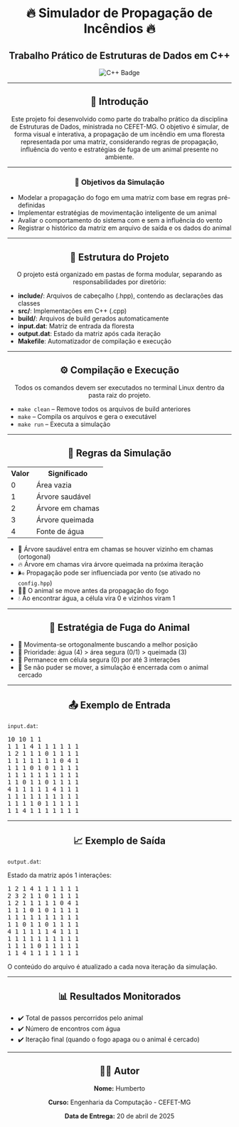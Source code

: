 <h1 align="center">🔥 Simulador de Propagação de Incêndios 🔥</h1>

<h2 align="center">Trabalho Prático de Estruturas de Dados em C++</h2>

<p align="center">
  <img src="https://img.shields.io/badge/C++-00599C?style=for-the-badge&logo=c%2B%2B&logoColor=white" alt="C++ Badge">
</p>

---

<h2 align="center">📘 Introdução</h2>

<p align="center">Este projeto foi desenvolvido como parte do trabalho prático da disciplina de Estruturas de Dados, ministrada no CEFET-MG. O objetivo é simular, de forma visual e interativa, a propagação de um incêndio em uma floresta representada por uma matriz, considerando regras de propagação, influência do vento e estratégias de fuga de um animal presente no ambiente.</p>

---

<h3 align="center">🎯 Objetivos da Simulação</h3>

<ul>
  <li> Modelar a propagação do fogo em uma matriz com base em regras pré-definidas</li>
  <li> Implementar estratégias de movimentação inteligente de um animal</li>
  <li> Avaliar o comportamento do sistema com e sem a influência do vento</li>
  <li> Registrar o histórico da matriz em arquivo de saída e os dados do animal</li>
</ul>

---

<h2 align="center">📁 Estrutura do Projeto</h2>

<p align="center">O projeto está organizado em pastas de forma modular, separando as responsabilidades por diretório:</p>

<ul>
  <li><strong>include/</strong>: Arquivos de cabeçalho (.hpp), contendo as declarações das classes</li>
  <li><strong>src/</strong>: Implementações em C++ (.cpp)</li>
  <li><strong>build/</strong>: Arquivos de build gerados automaticamente</li>
  <li><strong>input.dat</strong>: Matriz de entrada da floresta</li>
  <li><strong>output.dat</strong>: Estado da matriz após cada iteração</li>
  <li><strong>Makefile</strong>: Automatizador de compilação e execução</li>
</ul>

---

<h2 align="center">⚙️ Compilação e Execução</h2>

<p align="center">Todos os comandos devem ser executados no terminal Linux dentro da pasta raiz do projeto.</p>

<ul>
  <li><code>make clean</code> – Remove todos os arquivos de build anteriores</li>
  <li><code>make</code> – Compila os arquivos e gera o executável</li>
  <li><code>make run</code> – Executa a simulação</li>
</ul>

---

<h2 align="center">📌 Regras da Simulação</h2>

<table align="center">
  <tr><th>Valor</th><th>Significado</th></tr>
  <tr><td>0</td><td>Área vazia</td></tr>
  <tr><td>1</td><td>Árvore saudável</td></tr>
  <tr><td>2</td><td>Árvore em chamas</td></tr>
  <tr><td>3</td><td>Árvore queimada</td></tr>
  <tr><td>4</td><td>Fonte de água</td></tr>
</table>

<ul>
  <li>🌲 Árvore saudável entra em chamas se houver vizinho em chamas (ortogonal)</li>
  <li>🔥 Árvore em chamas vira árvore queimada na próxima iteração</li>
  <li>🌬️ Propagação pode ser influenciada por vento (se ativado no <code>config.hpp</code>)</li>
  <li>🚶‍♂️ O animal se move antes da propagação do fogo</li>
  <li>💧 Ao encontrar água, a célula vira 0 e vizinhos viram 1</li>
</ul>

---

<h2 align="center">🐾 Estratégia de Fuga do Animal</h2>

<ul>
  <li>🔹 Movimenta-se ortogonalmente buscando a melhor posição</li>
  <li>🔹 Prioridade: água (4) > área segura (0/1) > queimada (3)</li>
  <li>🔹 Permanece em célula segura (0) por até 3 interações</li>
  <li>🔹 Se não puder se mover, a simulação é encerrada com o animal cercado</li>
</ul>

---

<h2 align="center">📤 Exemplo de Entrada</h2>

<p><code>input.dat</code>:</p>

<pre>
10 10 1 1
1 1 1 4 1 1 1 1 1 1
1 2 1 1 1 0 1 1 1 1
1 1 1 1 1 1 1 0 4 1
1 1 1 0 1 0 1 1 1 1
1 1 1 1 1 1 1 1 1 1
1 1 0 1 1 0 1 1 1 1
4 1 1 1 1 1 4 1 1 1
1 1 1 1 1 1 1 1 1 1
1 1 1 1 0 1 1 1 1 1
1 1 4 1 1 1 1 1 1 1
</pre>

---

<h2 align="center">📈 Exemplo de Saída</h2>

<p><code>output.dat</code>:</p>

Estado da matriz após 1 interações:

<pre>
1 2 1 4 1 1 1 1 1 1 
2 3 2 1 1 0 1 1 1 1 
1 2 1 1 1 1 1 0 4 1 
1 1 1 0 1 0 1 1 1 1 
1 1 1 1 1 1 1 1 1 1 
1 1 0 1 1 0 1 1 1 1 
4 1 1 1 1 1 4 1 1 1 
1 1 1 1 1 1 1 1 1 1 
1 1 1 1 0 1 1 1 1 1 
1 1 4 1 1 1 1 1 1 1 
</pre>

<p>O conteúdo do arquivo é atualizado a cada nova iteração da simulação.</p>

---

<h2 align="center">📊 Resultados Monitorados</h2>

<ul>
  <li>✔️ Total de passos percorridos pelo animal</li>
  <li>✔️ Número de encontros com água</li>
  <li>✔️ Iteração final (quando o fogo apaga ou o animal é cercado)</li>
</ul>

---

<h2 align="center">👨‍💻 Autor</h2>

<p align="center"><strong>Nome:</strong> Humberto</p>
<p align="center"><strong>Curso:</strong> Engenharia da Computação - CEFET-MG</p>
<p align="center"><strong>Data de Entrega:</strong> 20 de abril de 2025</p>
